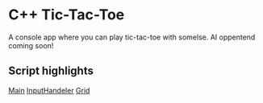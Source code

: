 # C++ Tic-Tac-Toe
A console app where you can play tic-tac-toe with somelse.
AI oppentend coming soon!

## Script highlights
[Main](TicTacToe/TicTacToe.cpp)
[InputHandeler](TicTacToe/InputHandeler.cpp)
[Grid](TicTacToe/Grid.cpp)
